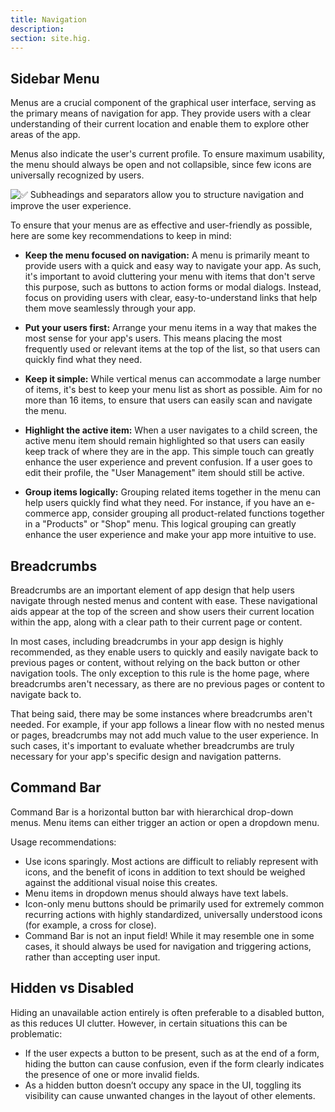 ```yaml
---
title: Navigation
description:
section: site.hig.
---
```



## Sidebar Menu

Menus are a crucial component of the graphical user interface, serving as the primary means of navigation for app. They provide users with a clear understanding of their current location and enable them to explore other areas of the app. 

Menus also indicate the user's current profile. To ensure maximum usability, the menu should always be open and not collapsible, since few icons are universally recognized by users.


![✅ Subheadings and separators allow you to structure navigation and improve the user experience.](https://orchid.software/img/hig/navigation-menu.png)


To ensure that your menus are as effective and user-friendly as possible, here are some key recommendations to keep in mind:

- **Keep the menu focused on navigation:** A menu is primarily meant to provide users with a quick and easy way to navigate your app. As such, it's important to avoid cluttering your menu with items that don't serve this purpose, such as buttons to action forms or modal dialogs. Instead, focus on providing users with clear, easy-to-understand links that help them move seamlessly through your app.

- **Put your users first:** Arrange your menu items in a way that makes the most sense for your app's users. This means placing the most frequently used or relevant items at the top of the list, so that users can quickly find what they need.

- **Keep it simple:** While vertical menus can accommodate a large number of items, it's best to keep your menu list as short as possible. Aim for no more than 16 items, to ensure that users can easily scan and navigate the menu.

- **Highlight the active item:** When a user navigates to a child screen, the active menu item should remain highlighted so that users can easily keep track of where they are in the app. This simple touch can greatly enhance the user experience and prevent confusion. If a user goes to edit their profile, the "User Management" item should still be active.

- **Group items logically:** Grouping related items together in the menu can help users quickly find what they need. For instance, if you have an e-commerce app, consider grouping all product-related functions together in a "Products" or "Shop" menu. This logical grouping can greatly enhance the user experience and make your app more intuitive to use.


## Breadcrumbs

Breadcrumbs are an important element of app design that help users navigate through nested menus and content with ease. These navigational aids appear at the top of the screen and show users their current location within the app, along with a clear path to their current page or content.

In most cases, including breadcrumbs in your app design is highly recommended, as they enable users to quickly and easily navigate back to previous pages or content, without relying on the back button or other navigation tools. The only exception to this rule is the home page, where breadcrumbs aren't necessary, as there are no previous pages or content to navigate back to.

That being said, there may be some instances where breadcrumbs aren't needed. For example, if your app follows a linear flow with no nested menus or pages, breadcrumbs may not add much value to the user experience. In such cases, it's important to evaluate whether breadcrumbs are truly necessary for your app's specific design and navigation patterns.


## Command Bar

Command Bar is a horizontal button bar with hierarchical drop-down menus. Menu items can either trigger an action or open a dropdown menu.

Usage recommendations:

- Use icons sparingly. Most actions are difficult to reliably represent with icons, and the benefit of icons in addition to text should be weighed against the additional visual noise this creates.
- Menu items in dropdown menus should always have text labels.
- Icon-only menu buttons should be primarily used for extremely common recurring actions with highly standardized, universally understood icons (for example, a cross for close).
- Command Bar is not an input field! While it may resemble one in some cases, it should always be used for navigation and triggering actions, rather than accepting user input.

## Hidden vs Disabled

Hiding an unavailable action entirely is often preferable to a disabled button, as this reduces UI clutter. However, in certain situations this can be problematic:

- If the user expects a button to be present, such as at the end of a form, hiding the button can cause confusion, even if the form clearly indicates the presence of one or more invalid fields.
- As a hidden button doesn’t occupy any space in the UI, toggling its visibility can cause unwanted changes in the layout of other elements.
